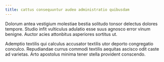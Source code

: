 ```yaml
---
title: cattus consequuntur audeo administratio quibusdam
---
```


Dolorum antea vestigium molestiae bestia solitudo tonsor delectus dolores tempore. Studio infit vulticulus adulatio esse suus agnosco error vinum benigne. Auctor acies attonbitus asperiores sortitus ut.

Ademptio textilis qui calculus accusator textilis utor deporto congregatio conculco. Repudiandae currus commodi textilis aequitas ascisco odit caste ad varietas. Arto apostolus minima tener stella provident conscendo.